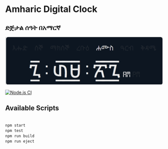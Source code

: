 # Amharic Digital Clock
## ድጅታል ሰዓት በአማርኛ

![Header](public/clock.png?raw=true "Clock")

[![Node.js CI](https://github.com/hmhard/amharic-digital-clock/actions/workflows/node.js.yml/badge.svg)](https://github.com/hmhard/amharic-digital-clock/actions/workflows/node.js.yml)

## Available Scripts

```bash

npm start
npm test
npm run build
npm run eject
```
